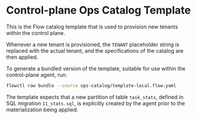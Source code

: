 # Control-plane Ops Catalog Template

This is the Flow catalog template that is used to provision new tenants within
the control plane.

Whenever a new tenant is provisioned, the `TENANT` placeholder string is
replaced with the actual tenant, and the specifications of the catalog are then
applied.

To generate a bundled version of the template, suitable for use within the
control-plane agent, run:

```bash
flowctl raw bundle --source ops-catalog/template-local.flow.yaml
```

The template expects that a new partition of table `task_stats`, defined in SQL
migration `11_stats.sql`, is explicitly created by the agent prior to the
materialization being applied.

